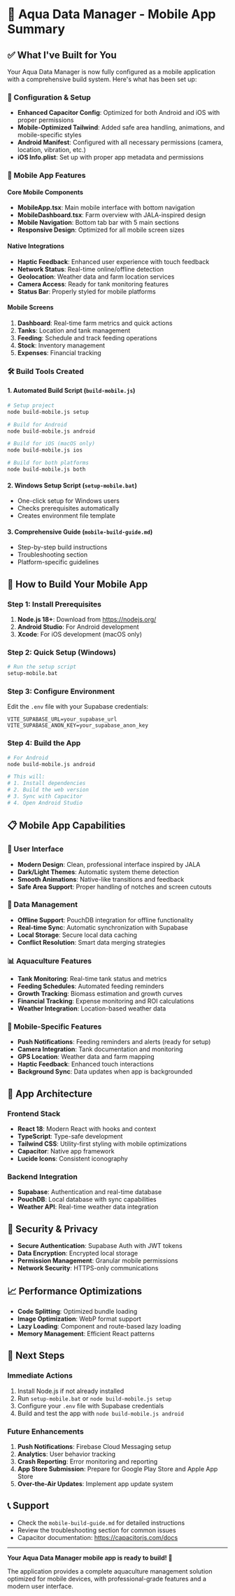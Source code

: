 # 📱 Aqua Data Manager - Mobile App Summary

## ✅ What I've Built for You

Your Aqua Data Manager is now fully configured as a mobile application with a comprehensive build system. Here's what has been set up:

### 🔧 Configuration & Setup
- **Enhanced Capacitor Config**: Optimized for both Android and iOS with proper permissions
- **Mobile-Optimized Tailwind**: Added safe area handling, animations, and mobile-specific styles
- **Android Manifest**: Configured with all necessary permissions (camera, location, vibration, etc.)
- **iOS Info.plist**: Set up with proper app metadata and permissions

### 📱 Mobile App Features

#### Core Mobile Components
- **MobileApp.tsx**: Main mobile interface with bottom navigation
- **MobileDashboard.tsx**: Farm overview with JALA-inspired design
- **Mobile Navigation**: Bottom tab bar with 5 main sections
- **Responsive Design**: Optimized for all mobile screen sizes

#### Native Integrations
- **Haptic Feedback**: Enhanced user experience with touch feedback
- **Network Status**: Real-time online/offline detection
- **Geolocation**: Weather data and farm location services
- **Camera Access**: Ready for tank monitoring features
- **Status Bar**: Properly styled for mobile platforms

#### Mobile Screens
1. **Dashboard**: Real-time farm metrics and quick actions
2. **Tanks**: Location and tank management
3. **Feeding**: Schedule and track feeding operations
4. **Stock**: Inventory management
5. **Expenses**: Financial tracking

### 🛠 Build Tools Created

#### 1. Automated Build Script (`build-mobile.js`)
```bash
# Setup project
node build-mobile.js setup

# Build for Android
node build-mobile.js android

# Build for iOS (macOS only)
node build-mobile.js ios

# Build for both platforms
node build-mobile.js both
```

#### 2. Windows Setup Script (`setup-mobile.bat`)
- One-click setup for Windows users
- Checks prerequisites automatically
- Creates environment file template

#### 3. Comprehensive Guide (`mobile-build-guide.md`)
- Step-by-step build instructions
- Troubleshooting section
- Platform-specific guidelines

## 🚀 How to Build Your Mobile App

### Step 1: Install Prerequisites
1. **Node.js 18+**: Download from https://nodejs.org/
2. **Android Studio**: For Android development
3. **Xcode**: For iOS development (macOS only)

### Step 2: Quick Setup (Windows)
```bash
# Run the setup script
setup-mobile.bat
```

### Step 3: Configure Environment
Edit the `.env` file with your Supabase credentials:
```env
VITE_SUPABASE_URL=your_supabase_url
VITE_SUPABASE_ANON_KEY=your_supabase_anon_key
```

### Step 4: Build the App
```bash
# For Android
node build-mobile.js android

# This will:
# 1. Install dependencies
# 2. Build the web version
# 3. Sync with Capacitor
# 4. Open Android Studio
```

## 📋 Mobile App Capabilities

### 🎨 User Interface
- **Modern Design**: Clean, professional interface inspired by JALA
- **Dark/Light Themes**: Automatic system theme detection
- **Smooth Animations**: Native-like transitions and feedback
- **Safe Area Support**: Proper handling of notches and screen cutouts

### 🔄 Data Management
- **Offline Support**: PouchDB integration for offline functionality
- **Real-time Sync**: Automatic synchronization with Supabase
- **Local Storage**: Secure local data caching
- **Conflict Resolution**: Smart data merging strategies

### 📊 Aquaculture Features
- **Tank Monitoring**: Real-time tank status and metrics
- **Feeding Schedules**: Automated feeding reminders
- **Growth Tracking**: Biomass estimation and growth curves
- **Financial Tracking**: Expense monitoring and ROI calculations
- **Weather Integration**: Location-based weather data

### 🔔 Mobile-Specific Features
- **Push Notifications**: Feeding reminders and alerts (ready for setup)
- **Camera Integration**: Tank documentation and monitoring
- **GPS Location**: Weather data and farm mapping
- **Haptic Feedback**: Enhanced touch interactions
- **Background Sync**: Data updates when app is backgrounded

## 📱 App Architecture

### Frontend Stack
- **React 18**: Modern React with hooks and context
- **TypeScript**: Type-safe development
- **Tailwind CSS**: Utility-first styling with mobile optimizations
- **Capacitor**: Native app framework
- **Lucide Icons**: Consistent iconography

### Backend Integration
- **Supabase**: Authentication and real-time database
- **PouchDB**: Local database with sync capabilities
- **Weather API**: Real-time weather data integration

## 🔐 Security & Privacy
- **Secure Authentication**: Supabase Auth with JWT tokens
- **Data Encryption**: Encrypted local storage
- **Permission Management**: Granular mobile permissions
- **Network Security**: HTTPS-only communications

## 📈 Performance Optimizations
- **Code Splitting**: Optimized bundle loading
- **Image Optimization**: WebP format support
- **Lazy Loading**: Component and route-based lazy loading
- **Memory Management**: Efficient React patterns

## 🎯 Next Steps

### Immediate Actions
1. Install Node.js if not already installed
2. Run `setup-mobile.bat` or `node build-mobile.js setup`
3. Configure your `.env` file with Supabase credentials
4. Build and test the app with `node build-mobile.js android`

### Future Enhancements
1. **Push Notifications**: Firebase Cloud Messaging setup
2. **Analytics**: User behavior tracking
3. **Crash Reporting**: Error monitoring and reporting
4. **App Store Submission**: Prepare for Google Play Store and Apple App Store
5. **Over-the-Air Updates**: Implement app update system

## 📞 Support
- Check the `mobile-build-guide.md` for detailed instructions
- Review the troubleshooting section for common issues
- Capacitor documentation: https://capacitorjs.com/docs

---

**Your Aqua Data Manager mobile app is ready to build! 🚀**

The application provides a complete aquaculture management solution optimized for mobile devices, with professional-grade features and a modern user interface.
